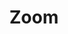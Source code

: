---
title: Zoom
redirect_to: https://us05web.zoom.us/j/81675047906?pwd=UDBLTWRXOWJ5ck5oVjR5UGo3dENFZz09
---